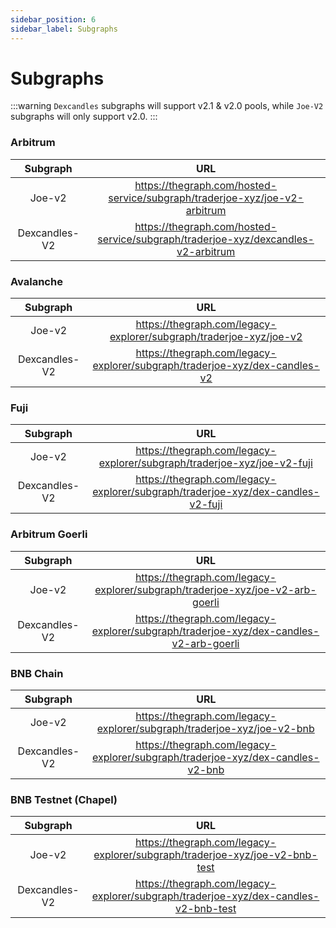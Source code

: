 ```yaml
---
sidebar_position: 6
sidebar_label: Subgraphs
---
```


# Subgraphs

:::warning
`Dexcandles` subgraphs will support v2.1 & v2.0 pools, while `Joe-V2` subgraphs will only support v2.0.
:::



### Arbitrum

| Subgraph |                                    URL                                     |
| :------: | :------------------------------------------------------------------------: |
|  Joe-v2  | https://thegraph.com/hosted-service/subgraph/traderjoe-xyz/joe-v2-arbitrum |
| Dexcandles-V2 | https://thegraph.com/hosted-service/subgraph/traderjoe-xyz/dexcandles-v2-arbitrum |


### Avalanche

| Subgraph | URL | 
| :-------: | :----: |
| Joe-v2 | https://thegraph.com/legacy-explorer/subgraph/traderjoe-xyz/joe-v2 |
| Dexcandles-V2 | https://thegraph.com/legacy-explorer/subgraph/traderjoe-xyz/dex-candles-v2 |


### Fuji

| Subgraph | URL | 
| :-------: | :----: |
| Joe-v2 | https://thegraph.com/legacy-explorer/subgraph/traderjoe-xyz/joe-v2-fuji |
| Dexcandles-V2 | https://thegraph.com/legacy-explorer/subgraph/traderjoe-xyz/dex-candles-v2-fuji |


### Arbitrum Goerli

| Subgraph | URL | 
| :-------: | :----: |
| Joe-v2 | https://thegraph.com/legacy-explorer/subgraph/traderjoe-xyz/joe-v2-arb-goerli |
| Dexcandles-V2 | https://thegraph.com/legacy-explorer/subgraph/traderjoe-xyz/dex-candles-v2-arb-goerli |


### BNB Chain

| Subgraph | URL | 
| :-------: | :----: |
| Joe-v2 | https://thegraph.com/legacy-explorer/subgraph/traderjoe-xyz/joe-v2-bnb |
| Dexcandles-V2 | https://thegraph.com/legacy-explorer/subgraph/traderjoe-xyz/dex-candles-v2-bnb |


### BNB Testnet (Chapel)

| Subgraph | URL | 
| :-------: | :----: |
| Joe-v2 | https://thegraph.com/legacy-explorer/subgraph/traderjoe-xyz/joe-v2-bnb-test |
| Dexcandles-V2 | https://thegraph.com/legacy-explorer/subgraph/traderjoe-xyz/dex-candles-v2-bnb-test |